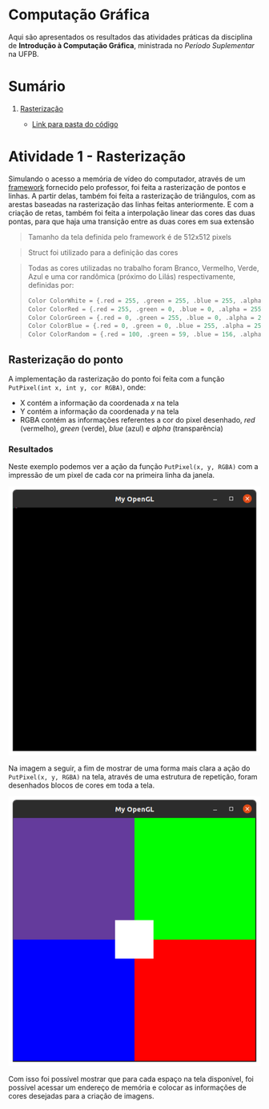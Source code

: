 # Computação Gráfica

Aqui são apresentados os resultados das atividades práticas da disciplina de <b>Introdução à Computação Gráfica</b>, ministrada no <i>Período Suplementar</i> na UFPB.

# Sumário
1. [Rasterização](#atividade1)
    
    - [Link para pasta do código]("1_rasterizacao") 


# Atividade 1 - Rasterização <a id="atividade1"></a>

Simulando o acesso a memória de vídeo do computador, através de um <a href="https://github.com/capagot/icg/tree/master/mygl_framework">framework</a> fornecido pelo professor,  foi feita a rasterização de pontos e linhas. A partir delas, também foi feita a rasterização de triângulos, com as arestas baseadas na rasterização das linhas feitas anteriormente. E com a criação de retas, também foi feita a interpolação linear das cores das duas pontas, para que haja uma transição entre as duas cores em sua extensão

> Tamanho da tela definida pelo framework é de 512x512 pixels

> Struct foi utilizado para a definição das cores

> Todas as cores utilizadas no trabalho foram Branco, Vermelho, Verde, Azul e uma cor randômica (próximo do Lilás) respectivamente, definidas por:
>```C
> Color ColorWhite = {.red = 255, .green = 255, .blue = 255, .alpha = 255};
> Color ColorRed = {.red = 255, .green = 0, .blue = 0, .alpha = 255};
> Color ColorGreen = {.red = 0, .green = 255, .blue = 0, .alpha = 255};
> Color ColorBlue = {.red = 0, .green = 0, .blue = 255, .alpha = 255};
> Color ColorRandom = {.red = 100, .green = 59, .blue = 156, .alpha = 255};
> ```

## Rasterização do ponto

A implementação da rasterização do ponto foi feita com a função `PutPixel(int x, int y, cor RGBA)`, onde:

- X contém a informação da coordenada <i>x</i> na tela
- Y contém a informação da coordenada <i>y</i> na tela
- RGBA contém as informações referentes a cor do pixel desenhado, <i>red</i> (vermelho), <i>green</i> (verde), <i>blue</i> (azul) e <i>alpha</i> (transparência)

### Resultados

Neste exemplo podemos ver a ação da função `PutPixel(x, y, RGBA)` com a impressão de um pixel de cada cor na primeira linha da janela.

<img src="1_rasterizacao/img/putpixel_colors.png" style="height:300px, ">

Na imagem a seguir, a fim de mostrar de uma forma mais clara a ação do `PutPixel(x, y, RGBA)` na tela, através de uma estrutura de repetição, foram desenhados blocos de cores em toda a tela.

<img src="1_rasterizacao/img/putpixel_box.png" style="height:300px, ">

Com isso foi possível mostrar que para cada espaço na tela disponível, foi possível acessar um endereço de memória e colocar as informações de cores desejadas para a criação de imagens.
